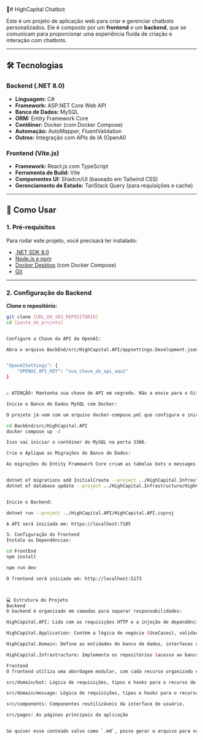 🤖# HighCapital Chatbot

Este é um projeto de aplicação web para criar e gerenciar chatbots personalizados. Ele é composto por um **frontend** e um **backend**, que se comunicam para proporcionar uma experiência fluida de criação e interação com chatbots.

---

## 🛠️ Tecnologias

### Backend (.NET 8.0)

- **Linguagem:** C#
- **Framework:** ASP.NET Core Web API
- **Banco de Dados:** MySQL
- **ORM:** Entity Framework Core
- **Contêiner:** Docker (com Docker Compose)
- **Automação:** AutoMapper, FluentValidation
- **Outros:** Integração com APIs de IA (OpenAI)

### Frontend (Vite.js)

- **Framework:** React.js com TypeScript
- **Ferramenta de Build:** Vite
- **Componentes UI:** Shadcn/UI (baseado em Tailwind CSS)
- **Gerenciamento de Estado:** TanStack Query (para requisições e cache)

---

## 🚀 Como Usar

### 1. Pré-requisitos

Para rodar este projeto, você precisará ter instalado:

- [.NET SDK 8.0](https://dotnet.microsoft.com)
- [Node.js e npm](https://nodejs.org/)
- [Docker Desktop](https://www.docker.com/products/docker-desktop) (com Docker Compose)
- [Git](https://git-scm.com/)

---

### 2. Configuração do Backend

**Clone o repositório:**

```bash
git clone [URL_DO_SEU_REPOSITORIO]
cd [pasta_do_projeto]


Configure a Chave da API da OpenAI:

Abra o arquivo BackEnd/src/HighCapital.API/appsettings.Development.json e adicione sua chave de API da OpenAI:


"OpenAISettings": {
    "OPENAI_API_KEY": "sua_chave_de_api_aqui"
}


⚠️ ATENÇÃO: Mantenha sua chave de API em segredo. Não a envie para o Git. Use um arquivo .gitignore adequado para ignorar arquivos de configuração sensíveis.

Inicie o Banco de Dados MySQL com Docker:

O projeto já vem com um arquivo docker-compose.yml que configura e inicia um banco de dados MySQL.

cd BackEnd/src/HighCapital.API
docker compose up -d

Isso vai iniciar o contêiner do MySQL na porta 3306.

Crie e Aplique as Migrações do Banco de Dados:

As migrações do Entity Framework Core criam as tabelas bots e messages automaticamente. Certifique-se de que o Docker esteja em execução antes de rodar os comandos.


dotnet ef migrations add InitialCreate --project ../HighCapital.Infrastructure/HighCapital.Infrastructure.csproj
dotnet ef database update --project ../HighCapital.Infrastructure/HighCapital.Infrastructure.csproj


Inicie o Backend:

dotnet run --project ../HighCapital.API/HighCapital.API.csproj

A API será iniciada em: https://localhost:7185

3. Configuração do Frontend
Instale as Dependências:

cd FrontEnd
npm install

npm run dev

O frontend será iniciado em: http://localhost:5173



💻 Estrutura do Projeto
Backend
O backend é organizado em camadas para separar responsabilidades:

HighCapital.API: Lida com as requisições HTTP e a injeção de dependência.

HighCapital.Application: Contém a lógica de negócio (UseCases), validações e mapeamentos do AutoMapper.

HighCapital.Domain: Define as entidades do banco de dados, interfaces de repositório e serviços de domínio.

HighCapital.Infrastructure: Implementa os repositórios (acesso ao banco de dados com EF Core) e a lógica de comunicação com serviços externos (como a OpenAI).

Frontend
O frontend utiliza uma abordagem modular, com cada recurso organizado em sua própria pasta, seguindo o padrão de Domain-Driven Design:

src/domain/bot: Lógica de requisições, tipos e hooks para o recurso de bots.

src/domain/message: Lógica de requisições, tipos e hooks para o recurso de mensagens.

src/components: Componentes reutilizáveis da interface de usuário.

src/pages: As páginas principais da aplicação


Se quiser esse conteúdo salvo como `.md`, posso gerar o arquivo para você. Deseja?
